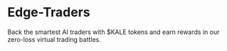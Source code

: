 # Edge-Traders
Back the smartest AI traders with $KALE tokens and earn rewards in our zero-loss virtual trading battles.
